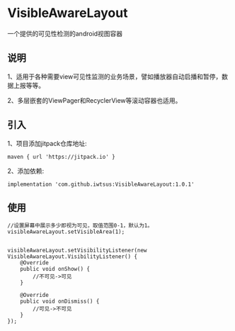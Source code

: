 # VisibleAwareLayout
一个提供的可见性检测的android视图容器

## 说明
1、适用于各种需要view可见性监测的业务场景，譬如播放器自动启播和暂停，数据上报等等。 

2、多层嵌套的ViewPager和RecyclerView等滚动容器也适用。

## 引入
1、项目添加jitpack仓库地址:
```
maven { url 'https://jitpack.io' }
```

2、添加依赖: 
```
implementation 'com.github.iwtsus:VisibleAwareLayout:1.0.1'
```

## 使用
```
//设置屏幕中展示多少即视为可见，取值范围0-1，默认为1。 
visibleAwareLayout.setVisibleArea(1);


visibleAwareLayout.setVisibilityListener(new VisibleAwareLayout.VisibilityListener() {
    @Override
    public void onShow() {
        //不可见->可见
    }

    @Override
    public void onDismiss() {
        //可见->不可见
    }
});
```




